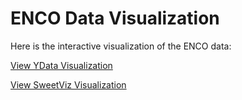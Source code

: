 # ENCO Data Visualization

Here is the interactive visualization of the ENCO data:

[View YData Visualization](assets/interim_enco_profiling_report.html)

[View SweetViz Visualization](assets/interim_enco_sweetviz_report.html)